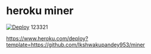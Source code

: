 # heroku miner  
[![Deploy](https://www.herokucdn.com/deploy/button.png)](https://heroku.com/deploy)
123321

https://www.heroku.com/deploy?template=https://github.com/Ikshwakupandey953/miner
